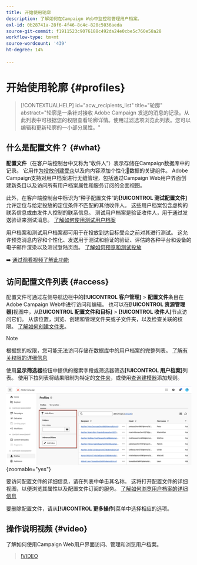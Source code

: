 ```yaml
---
title: 开始使用轮廓
description: 了解如何在Campaign Web中监控和管理用户档案。
exl-id: 0b28741a-28f6-4f46-8c4c-820c5036aeda
source-git-commit: f1911523c9076188c492da24e0cbe5c760e58a28
workflow-type: tm+mt
source-wordcount: '439'
ht-degree: 14%

---
```


# 开始使用轮廓 {#profiles}

>[!CONTEXTUALHELP]
>id="acw_recipients_list"
>title="轮廓"
>abstract="轮廓是一条针对接收 Adobe Campaign 发送的消息的记录。从此列表中可根据您的权限查看轮廓详情。使用过滤选项浏览此列表。您可以编辑和更新轮廓的一小部分属性。"

## 什么是配置文件？ {#what}

**配置文件**（在客户端控制台中又称为“收件人”）表示存储在Campaign数据库中的记录。 它用作[为投放创建受众](create-audience.md)以及向内容添加个性化[&#128279;](../personalization/personalize.md)数据的关键组件。 Adobe Campaign支持对用户档案进行无缝管理，包括通过Campaign Web用户界面创建新条目以及访问所有用户档案属性和服务订阅的全面视图。

此外，在客户端控制台中标识为“种子配置文件”的&#x200B;**[!UICONTROL 测试配置文件]**&#x200B;允许定位与给定投放的定位条件不匹配的其他收件人。 这些用户档案包含虚构的联系信息或由发件人控制的联系信息。 测试用户档案是验证收件人，用于通过发送验证来测试消息。 [了解如何使用测试用户档案](test-profiles.md)

用户档案和测试用户档案都可用于在投放到达目标受众之前对其进行测试。 这允许预览消息内容和个性化、发送用于测试和验证的验证、评估跨各种平台和设备的电子邮件渲染以及测试登陆页面。 [了解如何预览和测试投放](../preview-test/preview-test.md)

➡️ [通过观看视频了解此功能](#video)

## 访问配置文件列表 {#access}

配置文件可通过左侧导航边栏中的&#x200B;**[!UICONTROL 客户管理]** > **配置文件**&#x200B;条目在Adobe Campaign Web中进行访问和编辑。 也可以在&#x200B;**[!UICONTROL 资源管理器]**&#x200B;视图中，从&#x200B;**[!UICONTROL 配置文件和目标]** > **[!UICONTROL 收件人]**&#x200B;节点访问它们。 从该位置，浏览、创建和管理文件夹或子文件夹，以及检查关联的权限。 [了解如何创建文件夹](../get-started/permissions.md#folders)。

>[!NOTE]
>
>根据您的权限，您可能无法访问存储在数据库中的用户档案的完整列表。 [了解有关权限的详细信息](../get-started/permissions.md)

使用&#x200B;**显示筛选器**&#x200B;按钮中提供的搜索字段或筛选器筛选&#x200B;**[!UICONTROL 用户档案]**&#x200B;列表。 使用下拉列表将结果限制为特定的[文件夹](../get-started/permissions.md#folders)，或使用[查询建模器](../query/query-modeler-overview.md)添加规则。

![配置文件列表中可用的筛选器](assets/profiles-list-filters.png){zoomable="yes"}

要访问配置文件的详细信息，请在列表中单击其名称。 这将打开配置文件的详细视图，以便浏览其属性以及配置文件订阅的服务。 [了解如何浏览用户档案的详细信息](create-profile.md)

要删除配置文件，请从&#x200B;**[!UICONTROL 更多操作]**&#x200B;菜单中选择相应的选项。

## 操作说明视频 {#video}

了解如何使用Campaign Web用户界面访问、管理和浏览用户档案。

>[!VIDEO](https://video.tv.adobe.com/v/3448374?quality=12&captions=chi_hans)
